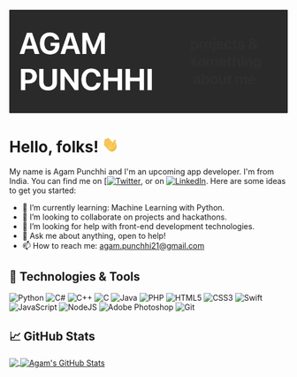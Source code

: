 

<!--**agampunchhi/agampunchhi** is a ✨ _special_ ✨ repository because its `README.md` (this file) appears on your GitHub profile. -->


![Header](https://raw.githubusercontent.com/agampunchhi/agampunchhi/main/agampunchhi.png "Header")

# Hello, folks! <img src="https://raw.githubusercontent.com/agampunchhi/agampunchhi/main/wave.gif" width="30px">
My name is Agam Punchhi and I'm an upcoming app developer. I'm from India. You can find me on [[![Twitter][1.2]][1],  or on [<img alt="LinkedIn" src="https://img.shields.io/badge/linkedin%20-%230077B5.svg?&style=for-the-badge&logo=linkedin&logoColor=white"/>][3].
Here are some ideas to get you started:

- 🌱 I’m currently learning: Machine Learning with Python.
- 🤝 I’m looking to collaborate on projects and hackathons.
- 🤔 I’m looking for help with front-end development technologies.
- 💬 Ask me about anything, open to help!
- 📫 How to reach me: agam.punchhi21@gmail.com




## 🔧 Technologies & Tools
<img alt="Python" src="https://img.shields.io/badge/python%20-%2314354C.svg?&style=for-the-badge&logo=python&logoColor=white"/>
<img alt="C#" src="https://img.shields.io/badge/c%23%20-%23239120.svg?&style=for-the-badge&logo=c-sharp&logoColor=white"/>
<img alt="C++" src="https://img.shields.io/badge/c++%20-%2300599C.svg?&style=for-the-badge&logo=c%2B%2B&ogoColor=white"/>
<img alt="C" src="https://img.shields.io/badge/c%20-%2300599C.svg?&style=for-the-badge&logo=c&logoColor=white"/>
<img alt="Java" src="https://img.shields.io/badge/java-%23ED8B00.svg?&style=for-the-badge&logo=java&logoColor=white"/>
<img alt="PHP" src="https://img.shields.io/badge/php-%23777BB4.svg?&style=for-the-badge&logo=php&logoColor=white"/>
<img alt="HTML5" src="https://img.shields.io/badge/html5%20-%23E34F26.svg?&style=for-the-badge&logo=html5&logoColor=white"/>
<img alt="CSS3" src="https://img.shields.io/badge/css3%20-%231572B6.svg?&style=for-the-badge&logo=css3&logoColor=white"/>
<img alt="Swift" src="https://img.shields.io/badge/swift-%23FA7343.svg?&style=for-the-badge&logo=swift&logoColor=white"/>
<img alt="JavaScript" src="https://img.shields.io/badge/javascript%20-%23323330.svg?&style=for-the-badge&logo=javascript&logoColor=%23F7DF1E"/>
<img alt="NodeJS" src="https://img.shields.io/badge/node.js%20-%2343853D.svg?&style=for-the-badge&logo=node.js&logoColor=white"/>
<img alt="Adobe Photoshop" src="https://img.shields.io/badge/adobe%20photoshop%20-%2331A8FF.svg?&style=for-the-badge&logo=adobe%20photoshop&logoColor=white"/>
<img alt="Git" src="https://img.shields.io/badge/git%20-%23F05033.svg?&style=for-the-badge&logo=git&logoColor=white"/>



## &#x1f4c8; GitHub Stats

<a href="https://github.com/agampunchhi/agampunchhi">
  <img align="center" src="https://github-readme-stats.vercel.app/api/top-langs/?username=agampunchhi&hide=java,html&title_color=ffffff&text_color=c9cacc&icon_color=2bbc8a&bg_color=1d1f21" />
</a>
<a href="https://github.com/agampunchhi/agampunchhi">
  <img align="center" src="https://github-readme-stats.vercel.app/api?username=agampunchhi&show_icons=true&line_height=27&count_private=true&title_color=ffffff&text_color=c9cacc&icon_color=2bbc8a&bg_color=1d1f21" alt="Agam's GitHub Stats" />
</a>
   


<!-- links to your social media accounts -->

[1]: https://twitter.com/agam_punchhi
[2]: https://github.com/agampunchhi
[3]: http://linkedin.com/in/agam-punchhi-261428200

[1.2]: http://assets.stickpng.com/thumbs/580b57fcd9996e24bc43c53e.png
<!-- Resources -->
<!-- Icons: https://simpleicons.org/ -->
<!-- GitHub Stats: https://github.com/anuraghazra/github-readme-stats -->
<!-- Emojis: https://emojipedia.org/emoji/ -->
<!-- HTML Emojis: https://www.fileformat.info/index.htm -->
<!-- Shields: https://shields.io/ -->
<!-- Awesome GitHub Profile README: https://github.com/abhisheknaiidu/awesome-github-profile-readme -->
